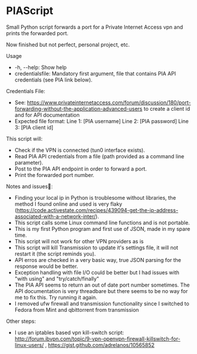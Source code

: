 # PIAScript
Small Python script forwards a port for a Private Internet Access vpn and prints the forwarded port.

Now finished but not perfect, personal project, etc.

Usage
- -h, --help: Show help
- credentialsfile: Mandatory first argument, file that contains PIA API credentials (see PIA link below).

Credentials File:
- See: https://www.privateinternetaccess.com/forum/discussion/180/port-forwarding-without-the-application-advanced-users to create a client id and for API documentation
- Expected file format:
    Line 1: [PIA username]
    Line 2: [PIA password]
    Line 3: [PIA client id]
    
This script will:
- Check if the VPN is connected (tun0 interface exists).
- Read PIA API credentials from a file (path provided as a command line parameter).
- Post to the PIA API endpoint in order to forward a port.
- Print the forwarded port number. 
 
Notes and issues:
- Finding your local ip in Python is troublesome without libraries, the method I found online and used is very flaky (https://code.activestate.com/recipes/439094-get-the-ip-address-associated-with-a-network-inter/).
- This script calls some Linux command line functions and is not portable.
- This is my first Python program and first use of JSON, made in my spare time.
- This script will not work for other VPN providers as is
- This script will kill Transmission to update it's settings file, it will not restart it (the script reminds you).
- API erros are checked in a very basic way, true JSON parsing for the response would be better.
- Exception handling with file I/O could be better but I had issues with "with using" and "try/catch/finally"
- The PIA API seems to return an out of date port number sometimes. The API documentation is very threadbare but there seems to be no way for me to fix this. Try running it again.
- I removed ufw firewall and transmission functionality since I switched to Fedora from Mint and qbittorrent from transmission

Other steps:
- I use an iptables based vpn kill-switch script: http://forum.ibvpn.com/topic/9-vpn-openvpn-firewall-killswitch-for-linux-users/ , https://gist.github.com/adrelanos/10565852


